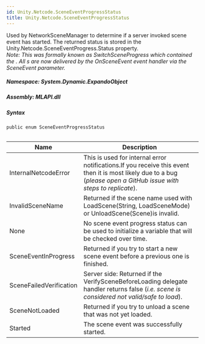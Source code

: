 ```yaml
---  
id: Unity.Netcode.SceneEventProgressStatus  
title: Unity.Netcode.SceneEventProgressStatus  
---
```


<div class="markdown level0 summary">

Used by NetworkSceneManager to determine if a server invoked scene event
has started. The returned status is stored in the
Unity.Netcode.SceneEventProgress.Status property.  
*Note: This was formally known as SwitchSceneProgress which contained
the . All s are now delivered by the OnSceneEvent event handler via the
SceneEvent parameter.*

</div>

<div class="markdown level0 conceptual">

</div>

##### **Namespace**: System.Dynamic.ExpandoObject

##### **Assembly**: MLAPI.dll

##### Syntax

``` lang-csharp
public enum SceneEventProgressStatus
```

## 

| Name          | Description |
|---------------|-------------|
| InternalNetcodeError|       This is used for internal error notifications.If you receive this event then it is most likely due to a bug (*please open a GitHub issue with steps to replicate*).      |
|InvalidSceneName|Returned if the scene name used with LoadScene(String, LoadSceneMode) or UnloadScene(Scene)is invalid.|
|None|No scene event progress status can be used to initialize a variable that will be checked over time.|
|SceneEventInProgress|Returned if you try to start a new scene event before a previous one is finished.|
|SceneFailedVerification|Server side: Returned if the VerifySceneBeforeLoading delegate handler returns false (*i.e. scene is considered not valid/safe to load*).|
|SceneNotLoaded|Returned if you try to unload a scene that was not yet loaded.|
|Started|The scene event was successfully started.|


